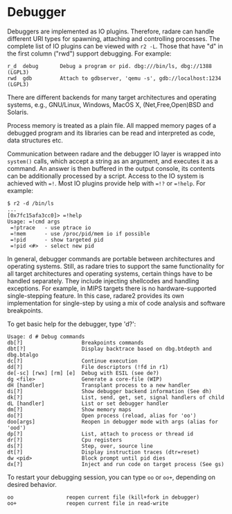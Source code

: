 # Debugger

Debuggers are implemented as IO plugins. Therefore, radare can handle different URI types for spawning, attaching and controlling processes. The complete list of IO plugins can be viewed with `r2 -L`. Those that have "d" in the first column ("rwd") support debugging. For example:

```
r_d  debug       Debug a program or pid. dbg:///bin/ls, dbg://1388 (LGPL3)
rwd  gdb         Attach to gdbserver, 'qemu -s', gdb://localhost:1234 (LGPL3)
```

There are different backends for many target architectures and operating systems, e.g., GNU/Linux, Windows, MacOS X, (Net,Free,Open)BSD and Solaris.

Process memory is treated as a plain file. All mapped memory pages of a debugged program and its libraries can be read and interpreted as code, data structures etc.

Communication between radare and the debugger IO layer is wrapped into `system()` calls, which accept a string as an argument, and executes it as a command. An answer is then buffered in the output console, its contents can be additionally processed by a script. Access to the IO system is achieved with `=!`. Most IO plugins provide help with `=!?` or `=!help`. For example:

```
$ r2 -d /bin/ls
...
[0x7fc15afa3cc0]> =!help
Usage: =!cmd args
 =!ptrace   - use ptrace io
 =!mem      - use /proc/pid/mem io if possible
 =!pid      - show targeted pid
 =!pid <#>  - select new pid
```

In general, debugger commands are portable between architectures and operating systems. Still, as radare tries to support the same functionality for all target architectures and operating systems, certain things have to be handled separately. They include injecting shellcodes and handling exceptions. For example, in MIPS targets there is no hardware-supported single-stepping feature. In this case, radare2 provides its own implementation for single-step by using a mix of code analysis and software breakpoints.

To get basic help for the debugger, type 'd?':

```
Usage: d # Debug commands
db[?]                   Breakpoints commands
dbt[?]                  Display backtrace based on dbg.btdepth and dbg.btalgo
dc[?]                   Continue execution
dd[?]                   File descriptors (!fd in r1)
de[-sc] [rwx] [rm] [e]  Debug with ESIL (see de?)
dg <file>               Generate a core-file (WIP)
dH [handler]            Transplant process to a new handler
di[?]                   Show debugger backend information (See dh)
dk[?]                   List, send, get, set, signal handlers of child
dL [handler]            List or set debugger handler
dm[?]                   Show memory maps
do[?]                   Open process (reload, alias for 'oo')
doo[args]               Reopen in debugger mode with args (alias for 'ood')
dp[?]                   List, attach to process or thread id
dr[?]                   Cpu registers
ds[?]                   Step, over, source line
dt[?]                   Display instruction traces (dtr=reset)
dw <pid>                Block prompt until pid dies
dx[?]                   Inject and run code on target process (See gs)
```

To restart your debugging session, you can type `oo` or `oo+`, depending on desired behavior.

```
oo                 reopen current file (kill+fork in debugger)
oo+                reopen current file in read-write
```
